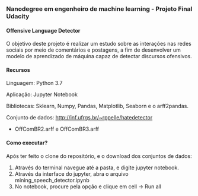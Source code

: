 ### Nanodegree em engenheiro de machine learning -  Projeto Final Udacity

#### Offensive Language Detector

O objetivo deste projeto é realizar um estudo sobre as interações nas redes sociais por meio de comentários e postagens, a fim de desenvolver um modelo de aprendizado de máquina capaz de detectar discursos ofensivos.


#### Recursos

Linguagem: Python 3.7 

Aplicação: Jupyter Notebook

Bibliotecas: Sklearn, Numpy, Pandas, Matplotlib, Seaborn e o arff2pandas.

Conjunto de dados: http://inf.ufrgs.br/~rppelle/hatedetector

  - OffComBR2.arff e OffComBR3.arff

#### Como executar?

Após ter feito o clone do repositório, e o download dos conjuntos de dados:

1. Através do terminal navegue até a pasta, e digite jupyter notebook.
2. Através da interface do jupyter, abra o arquivo mining_speech_detector.ipynb
3. No notebook, procure pela opção e clique em cell -> Run all
